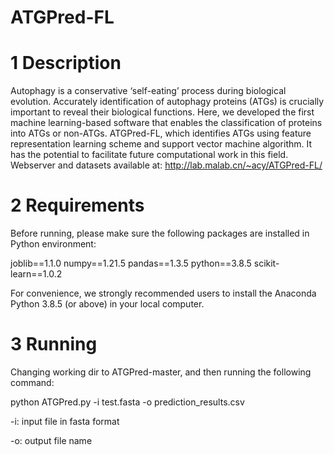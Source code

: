 # ATGPred-FL

# 1 Description
Autophagy is a conservative ‘self-eating’ process during biological evolution. Accurately identification of autophagy proteins (ATGs) is crucially important to reveal their biological functions. Here, we developed the first machine learning-based software that enables the classification of proteins into ATGs or non-ATGs. ATGPred-FL, which identifies ATGs using feature representation learning scheme and support vector machine algorithm. It has the potential to facilitate future computational work in this field.
Webserver and datasets available at:
http://lab.malab.cn/~acy/ATGPred-FL/ 

# 2 Requirements
Before running, please make sure the following packages are installed in Python environment:


joblib==1.1.0
numpy==1.21.5
pandas==1.3.5
python==3.8.5
scikit-learn==1.0.2

For convenience, we strongly recommended users to install the Anaconda Python 3.8.5
(or above) in your local computer.

# 3 Running
Changing working dir to ATGPred-master, and then running the following command:

python ATGPred.py -i test.fasta -o prediction_results.csv

-i: input file in fasta format

-o: output file name
